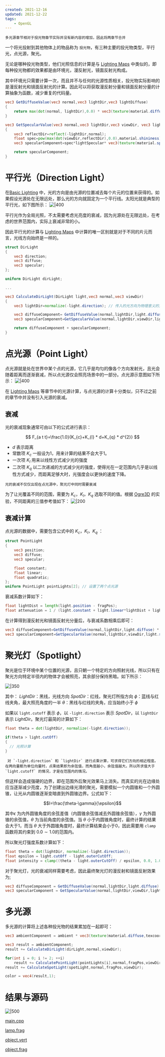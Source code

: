```yaml
---
created: 2021-12-16
updated: 2021-12-22
tags:
    - OpenGL
---
```


```ad-warning
多光源章节相对于投光物章节实际并没有新内容的增加，因此将两章节合并
```

一个将光投射到其他物体上的物品称为 `投光物`，有三种主要的投光物类型，平行光，点光源，聚光。

无论是哪种投光物类型，他们光照信息的计算是与 [Lighting Maps](Learn%20OpenGL%20-%20Ch%2013%20Lighting%20Maps.md) 中类似的，即每种投光物都的效果都是由环境光，漫反射光，镜面反射光构成。

其中环境光只需要计算一次，而且并不与任何的光源性质相关，投光物实际影响的是漫反射光和镜面反射光的计算。因此可以将获取漫反射分量和镜面反射分量的计算抽象为函数，减少重复的代码量。

```glsl
vec3 GetDiffuseValue(vec3 normal,vec3 lightDir,vec3 lightDiffuse)
{
    return max(dot(normal, lightDir),0.0) * vec3(texture(material.diffuse,texcoord)) * lightDiffuse;
}

vec3 GetSpecularValue(vec3 normal,vec3 lightDir,vec3 viewDir, vec3 lightSpecular)
{
    vec3 reflectDir=reflect(-lightDir,normal);
    float spec=pow(max(dot(viewDir,reflectDir),0.0),material.shininess);
    vec3 specularComponent=spec*lightSpecular* vec3(texture(material.specular,texcoord));

    return specularComponent;
}
```

# 平行光（Direction Light）

在[Basic Lighting](Learn%20OpenGL%20-%20Ch%2011%20Basic%20Lighting.md) 中，光的方向是由光源的位置减去每个片元的位置来获得的。如果假设光源处在无限远处，那么光的方向就固定为一个平行线。太阳光就是典型的平行光，如下图所示：
![|400](assets/Learn%20OpenGL%20-%20Ch%2014%20%20Light%20Casters,%20Multiple%20Lights/Untitled.png)

平行光作为全局光照，不太需要考虑光亮度的衰减，因为光源处在无限远处，在考虑的世界范围内，实际上衰减非常的小。

因此平行光的计算与 [Lighting Maps](Learn%20OpenGL%20-%20Ch%2013%20Lighting%20Maps.md) 中计算的唯一区别就是对于不同的片元而言，光线方向始终是一样的。

```glsl
struct DirLight
{
    vec3 direction;
    vec3 diffuse;
    vec3 specular;
};

uniform DirLight dirLight;

...

vec3 CalculateDirLight(DirLight light,vec3 normal,vec3 viewDir)
{
    vec3 lightDir=normalize(-light.direction); // 传入的光方向为物理意义的方向

    vec3 diffuseComponent= GetDiffuseValue(normal,lightDir,light.diffuse);
    vec3 specularComponent=GetSpecularValue(normal,lightDir,viewDir,light.specular);

    return diffuseComponent + specularComponent;
}
```

# 点光源（Point Light）

点光源就是处在世界中某个点的光源，它几乎是均匀的像各个方向发射光，且光会随着距离而逐渐衰减，所以点光源仅会照亮场景中的一部分。点光源示意图如下所示：
![|400](assets/Learn%20OpenGL%20-%20Ch%2014%20%20Light%20Casters,%20Multiple%20Lights/Untitled%201.png)

在 [Lighting Maps](Learn%20OpenGL%20-%20Ch%2013%20Lighting%20Maps.md) 等章节中的光源计算，与点光源的计算十分类似，只不过之前的章节中并没有引入光源的衰减。

## 衰减

光的衰减现象通常可由以下的公式进行表示：

$$
F_{a t t}=\frac{1.0}{K_{c}+K_{l} * d+K_{q} * d^{2}}
$$

-   $d$ 表示距离
-   常数项 $K_{c}$ 一般设为1，用来计算的结果不会大于1。
-   一次项 $K_{l}$ 用来以线性方式减少光的强度
-   二次项 $K_{q}$ 以二次递减的方式减少光的强度，使得光在一定范围内几乎是以线性方式减少，而距离足够大时，光强度会以更快的速度下降。

```ad-note
光的衰减不仅仅出现在点光源中，聚光灯中同时需要衰减
```

为了让光覆盖不同的范围，需要为 $K_{c}$，$K_{l}$，$K_{q}$ 选取不同的值。根据 [Ogre3D](http://wiki.ogre3d.org/tiki-index.php?page=-Point+Light+Attenuation) 的实验，不同距离的三值参考值如下：
![|200](assets/Learn%20OpenGL%20-%20Ch%2014%20%20Light%20Casters,%20Multiple%20Lights/Untitled%202.png)

## 衰减计算

点光源的数据中，需要包含公式中的 $K_{c}$，$K_{l}$，$K_{q}$ ：

```glsl
struct PointLight
{
    vec3 position;
    vec3 diffuse;
    vec3 specular;

    float constant;
    float linear;
    float quadratic;
};
uniform PointLight pointLights[2]; // 设置了两个点光源
```

衰减系数计算如下：

```glsl
float lightDist = length(light.position - fragPos);
float attenuation = 1 / (light.constant + light.linear*lightDist + light.quadratic*lightDist*lightDist);
```

在计算得到漫反射光和镜面反射光分量后，与衰减系数相乘后即可：

```glsl
vec3 diffuseComponent=GetDiffuseValue(normal,lightDir,light.diffuse) * attenuation;
vec3 specularComponent=GetSpecularValue(normal,lightDir,viewDir,light.specular) * attenuation;
```

# 聚光灯（Spotlight）

聚光是位于环境中某个位置的光源，且只朝一个特定的方向照射光线，所以只有在聚光方向特定半径内的物体才会被照亮，其余部分保持黑暗。如下所示：

![|350](assets/Learn%20OpenGL%20-%20Ch%2014%20%20Light%20Casters,%20Multiple%20Lights/Untitled%203.png)

其中：
$LightDir$：黑线，光线方向
$SpotDir$：红线，聚光灯所指方向
$\phi$：蓝线与红线夹角，最大照亮角度的一半
$\theta$：黑线与红线的夹角，应当始终小于 $\phi$

如果以 `light.cutoff` 表示 $\phi$，以 `-light.direction` 表示 $SpotDir$，以 `lightDir` 表示 $LightDir$。聚光灯最简的计算如下：

```glsl
float theta = dot(lightDir, normalize(-light.direction));
    
if(theta > light.cutOff) 
{       
  // 光照计算
}
```

```ad-note
 对 `-light.direction` 和 `lightDir` 进行点乘计算，可求得它们方向的相近程度。在两向量都为单位向量时，点乘结果即为余弦值，而角度越小，余弦值越大。所以所求值大于 `light.cutoff` 的情况，才是在范围内的情况。
```

但这样会造成强硬的边界，即在范围外后聚光效果马上消失。而真实的光在边缘处应当逐渐减少亮度，为了创建出边缘光滑的聚光，需要模拟一个内圆锥和一个外圆锥，让光从内圆锥逐渐变暗直到外圆锥边界。公式如下：

$$I=\frac{\theta-\gamma}{\epsilon}$$

其中$\epsilon$ 为内外圆锥角度的余弦差值（内圆锥余弦值减去外圆锥余弦值），$\gamma$ 为外圆锥的余弦值，$\theta$ 为当前角度的余弦值。当 $\theta$ 小于内圆锥角度时，最终计算的结果会大于1，而当 $\theta$ 大于外圆锥角度时，最终计算结果会小于0，因此需要用 `clamp` 函数将其约束到 $0.0 \sim 1.0$的范围内。

所以聚光灯强度系数计算如下：

```glsl
float theta = dot(lightDir, normalize(-light.direction)); 
float epsilon = light.cutOff - light.outerCutOff;
float intensity = clamp((theta - light.outerCutOff) / epsilon, 0.0, 1.0);
```

对于聚光灯，光的衰减同样需要考虑，因此最终聚光灯的漫反射和镜面反射效果为;

```glsl
vec3 diffuseComponent = GetDiffuseValue(normal,lightDir,light.diffuse) * attenuation * intensity;
vec3 specularComponent = GetSpecularValue(normal,lightDir,viewDir,light.specular) * attenuation * intensity;
```

# 多光源

多光源的计算将上述各种投光物的结果累加在一起即可：

```glsl
vec3 ambientComponent = ambient * vec3(texture(material.diffuse,texcoord));

vec3 result = ambientComponent;
result += CalculateDirLight(dirLight,normal,viewDir);

for(int i = 0; i != 2; ++i)
    result += CalculatePointLight(pointLights[i],normal,fragPos,viewDir);
result += CalculateSpotLight(spotLight,normal,fragPos,viewDir);

color = vec4(result,1);
```

# 结果与源码
![|500](assets/Learn%20OpenGL%20-%20Ch%2014%20%20Light%20Casters,%20Multiple%20Lights/LightCasters.gif)

[main.cpp](https://raw.githubusercontent.com/xuejiaW/Study-Notes/master/LearnOpenGL_VSCode/src/12.LightCasters%26%26MultipleLights/main.cpp)

[lamp.frag](https://raw.githubusercontent.com/xuejiaW/Study-Notes/master/LearnOpenGL_VSCode/src/12.LightCasters%26%26MultipleLights/lamp.frag)

[object.vert](https://raw.githubusercontent.com/xuejiaW/Study-Notes/master/LearnOpenGL_VSCode/src/12.LightCasters%26%26MultipleLights/object.vert)

[object.frag](https://raw.githubusercontent.com/xuejiaW/Study-Notes/master/LearnOpenGL_VSCode/src/12.LightCasters%26%26MultipleLights/object.frag)